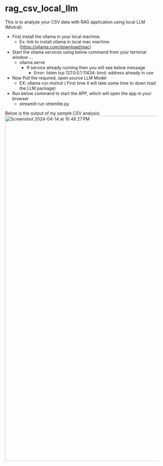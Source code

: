 # rag_csv_local_llm
This is to analyze your CSV data with RAG application using local LLM (Mixtral)

* First install the ollama in your local machine.
  * Ex: link to install ollama in local mac machine (https://ollama.com/download/mac)
* Start the ollama services using below command from your terminal window ...
    * ollama serve
      * If service already running then you will see below message
          * Error: listen tcp 127.0.0.1:11434: bind: address already in use
* Now Pull the required, open source LLM Model
    * EX: ollama run mixtral ( First time it will take some time to down load the LLM package)
* Run below command to start the APP, which will open the app in your browser
    * streamlit run stremlite.py
 

Below is the output of my sample CSV analysis:
<img width="1136" alt="Screenshot 2024-04-14 at 10 48 27 PM" src="https://github.com/chandupythonlearn/RAG_local_LLM/assets/95510176/2c5b5916-b574-4b79-b9a6-e708aa956b3a">
